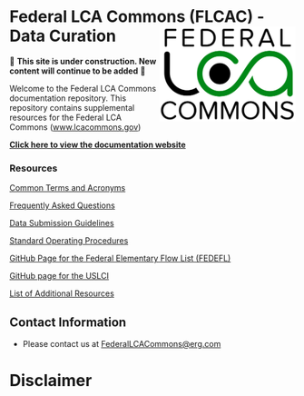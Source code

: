 # Federal LCA Commons (FLCAC) - Data Curation  <img src="img/lca_logo.png" align="right" width="240" />

🚧 **This site is under construction. New content will continue to be added** 🚧

Welcome to the Federal LCA Commons documentation repository.
This repository contains supplemental resources for the Federal LCA Commons (www.lcacommons.gov)

[**Click here to view the documentation website**]()

### Resources
[Common Terms and Acronyms](docs/CommonTermAcronyms.md)

[Frequently Asked Questions](docs/FAQ.md)

[Data Submission Guidelines]()

[Standard Operating Procedures]()

[GitHub Page for the Federal Elementary Flow List (FEDEFL)](https://github.com/USEPA/fedelemflowlist)

[GitHub page for the USLCI](https://github.com/FLCAC-admin/uslci-content)

[List of Additional Resources](docs/OtherResources.md)


## Contact Information
* Please contact us at FederalLCACommons@erg.com


# Disclaimer

